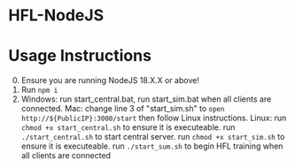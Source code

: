 # HFL-NodeJS

# Usage Instructions
0. Ensure you are running NodeJS 18.X.X or above!
1. Run `npm i`
2. Windows: run start_central.bat, run start_sim.bat when all clients are connected.
   Mac: change line 3 of "start_sim.sh" to `open http://${PublicIP}:3000/start` then follow Linux instructions.
   Linux: run `chmod +x start_central.sh` to ensure it is executeable.
          run `./start_central.sh` to start central server.
          run `chmod +x start_sim.sh` to ensure it is executeable.
          run `./start_sum.sh` to begin HFL training when all clients are connected
   
